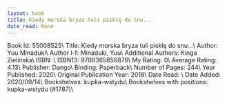```yaml
---
layout: book
title: Kiedy morska bryza tuli pisklę do snu...
date_read: None
---
```


Book Id: 55008525\ 
Title: Kiedy morska bryza tuli pisklę do snu...\ 
Author: Yuu Minaduki\ 
Author l-f: Minaduki, Yuu\ 
Additional Authors: Kinga Zielińska\ 
ISBN: \ 
ISBN13: 9788365856876\ 
My Rating: 0\ 
Average Rating: 4.13\ 
Publisher: Dango\ 
Binding: Paperback\ 
Number of Pages: 244\ 
Year Published: 2020\ 
Original Publication Year: 2018\ 
Date Read: \ 
Date Added: 2020/09/14\ 
Bookshelves: kupka-wstydu\ 
Bookshelves with positions: kupka-wstydu (#1787)\ 

